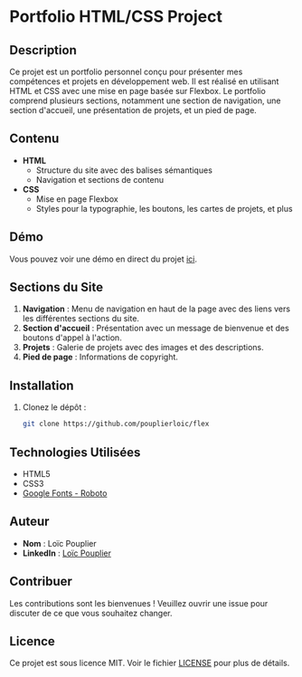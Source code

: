 # Portfolio HTML/CSS Project

## Description

Ce projet est un portfolio personnel conçu pour présenter mes compétences et projets en développement web. Il est réalisé en utilisant HTML et CSS avec une mise en page basée sur Flexbox. Le portfolio comprend plusieurs sections, notamment une section de navigation, une section d'accueil, une présentation de projets, et un pied de page.

## Contenu

- **HTML**
  - Structure du site avec des balises sémantiques
  - Navigation et sections de contenu
- **CSS**
  - Mise en page Flexbox
  - Styles pour la typographie, les boutons, les cartes de projets, et plus

## Démo

Vous pouvez voir une démo en direct du projet [ici](https://flex-one-lake.vercel.app/).

## Sections du Site

1. **Navigation** : Menu de navigation en haut de la page avec des liens vers les différentes sections du site.
2. **Section d'accueil** : Présentation avec un message de bienvenue et des boutons d'appel à l'action.
3. **Projets** : Galerie de projets avec des images et des descriptions.
4. **Pied de page** : Informations de copyright.

## Installation

1. Clonez le dépôt :
   ```sh
   git clone https://github.com/pouplierloic/flex
## Technologies Utilisées

- HTML5
- CSS3
- [Google Fonts - Roboto](https://fonts.google.com/specimen/Roboto)

## Auteur

- **Nom** : Loïc Pouplier
- **LinkedIn** : [Loïc Pouplier](https://www.linkedin.com/in/lo%C3%AFc-pouplier-b9994514b/)

## Contribuer

Les contributions sont les bienvenues ! Veuillez ouvrir une issue pour discuter de ce que vous souhaitez changer.

## Licence

Ce projet est sous licence MIT. Voir le fichier [LICENSE](./LICENSE) pour plus de détails.
